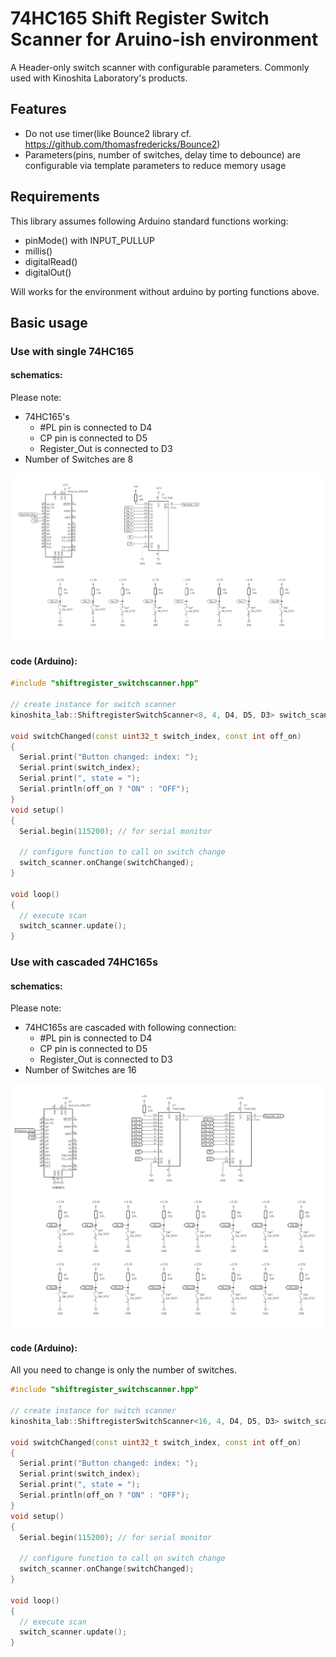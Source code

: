 # 74HC165 Shift Register Switch Scanner for Aruino-ish environment
A Header-only switch scanner with configurable parameters. Commonly used with Kinoshita Laboratory's products.

## Features
- Do not use timer(like Bounce2 library cf. https://github.com/thomasfredericks/Bounce2)
- Parameters(pins, number of switches, delay time to debounce) are configurable via template parameters to reduce memory usage

## Requirements
This library assumes following Arduino standard functions working:
- pinMode() with INPUT_PULLUP
- millis()
- digitalRead()
- digitalOut()

Will works for the environment without arduino by porting functions above.

## Basic usage

### Use with single 74HC165
#### schematics:
Please note:
 - 74HC165's
     - #PL pin is connected to D4
     - CP pin is connected to D5
     - Register_Out is connected to D3
 - Number of Switches are 8

![alt text](images/schematics.png)

#### code (Arduino):
```cpp
#include "shiftregister_switchscanner.hpp"

// create instance for switch scanner
kinoshita_lab::ShiftregisterSwitchScanner<8, 4, D4, D5, D3> switch_scanner; // put num switches, bounce_delay, #PL, #CP, Q7(Register_Out) to template parameter

void switchChanged(const uint32_t switch_index, const int off_on)
{
  Serial.print("Button changed: index: ");
  Serial.print(switch_index);
  Serial.print(", state = ");
  Serial.println(off_on ? "ON" : "OFF");
}
void setup() 
{
  Serial.begin(115200); // for serial monitor

  // configure function to call on switch change
  switch_scanner.onChange(switchChanged);
}

void loop() 
{
  // execute scan
  switch_scanner.update();
}
```
### Use with cascaded 74HC165s
#### schematics:
Please note:
 - 74HC165s are cascaded with following connection:
     - #PL pin is connected to D4
     - CP pin is connected to D5
     - Register_Out is connected to D3
 - Number of Switches are 16

![alt text](images/schematics_cascaded.png)

#### code (Arduino):

All you need to change is only the number of switches.

```cpp
#include "shiftregister_switchscanner.hpp"

// create instance for switch scanner
kinoshita_lab::ShiftregisterSwitchScanner<16, 4, D4, D5, D3> switch_scanner; // put num switches, bounce_delay, #PL, #CP, Q7(Register_Out) to template parameter

void switchChanged(const uint32_t switch_index, const int off_on)
{
  Serial.print("Button changed: index: ");
  Serial.print(switch_index);
  Serial.print(", state = ");
  Serial.println(off_on ? "ON" : "OFF");
}
void setup() 
{
  Serial.begin(115200); // for serial monitor

  // configure function to call on switch change
  switch_scanner.onChange(switchChanged);
}

void loop() 
{
  // execute scan
  switch_scanner.update();
}
```
